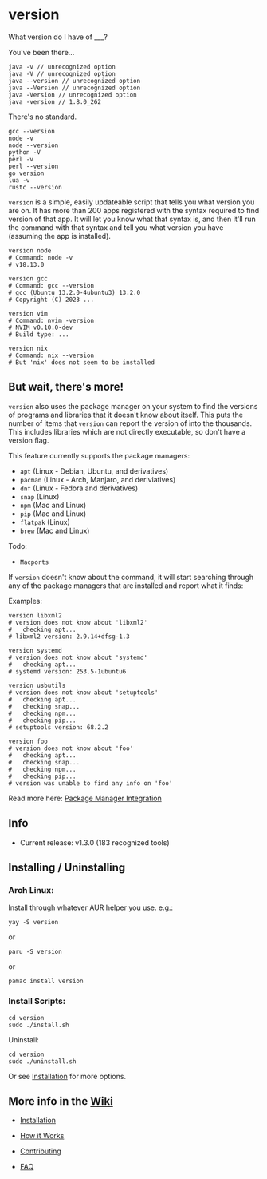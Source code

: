 # version
What version do I have of ___?

You've been there...

```
java -v // unrecognized option
java -V // unrecognized option
java --version // unrecognized option
java --Version // unrecognized option
java -Version // unrecognized option
java -version // 1.8.0_262
```

There's no standard.

```
gcc --version
node -v
node --version
python -V
perl -v
perl --version
go version
lua -v
rustc --version
```

`version` is a simple, easily updateable script that tells you what version you are on. It has more than 200 apps registered with the syntax required to find version of that app. It will let you know what that syntax is, and then it'll run the command with that syntax and tell you what version you have (assuming the app is installed).

```
version node
# Command: node -v
# v18.13.0
```
```
version gcc
# Command: gcc --version
# gcc (Ubuntu 13.2.0-4ubuntu3) 13.2.0
# Copyright (C) 2023 ...
```
```
version vim
# Command: nvim -version
# NVIM v0.10.0-dev
# Build type: ...
```
```
version nix
# Command: nix --version
# But 'nix' does not seem to be installed
```

## But wait, there's more!

`version` also uses the package manager on your system to find the versions of programs and libraries that it doesn't know about itself. This puts the number of items that `version` can report the version of into the thousands. This includes libraries which are not directly executable, so don't have a version flag. 

This feature currently supports the package managers: 

- `apt` (Linux - Debian, Ubuntu, and derivatives)
- `pacman` (Linux - Arch, Manjaro, and deriviatives)
- `dnf` (Linux - Fedora and derivatives)
- `snap` (Linux)
- `npm` (Mac and Linux)
- `pip` (Mac and Linux)
- `flatpak` (Linux)
- `brew` (Mac and Linux)

Todo:
- `Macports`

If `version` doesn't know about the command, it will start searching through any of the package managers that are installed and report what it finds:


Examples:

```
version libxml2
# version does not know about 'libxml2'
#   checking apt...
# libxml2 version: 2.9.14+dfsg-1.3
```
```
version systemd
# version does not know about 'systemd'
#   checking apt...
# systemd version: 253.5-1ubuntu6
```
```
version usbutils
# version does not know about 'setuptools'
#   checking apt...
#   checking snap...
#   checking npm...
#   checking pip...
# setuptools version: 68.2.2
```
```
version foo
# version does not know about 'foo'
#   checking apt...
#   checking snap...
#   checking npm...
#   checking pip...
# version was unable to find any info on 'foo'
```

Read more here: [Package Manager Integration](https://github.com/bit101/version/wiki/Package-Manager-Integration)

## Info

- Current release: v1.3.0 (183 recognized tools)

## Installing / Uninstalling

### Arch Linux:

Install through whatever AUR helper you use. e.g.:

```
yay -S version
```
or

```
paru -S version
```
or
```
pamac install version
```

### Install Scripts:

```
cd version
sudo ./install.sh
```

Uninstall:

```
cd version
sudo ./uninstall.sh
```

Or see [Installation](https://github.com/bit101/version/wiki/Installation) for more options.

## More info in the [Wiki](https://github.com/bit101/version/wiki)

- [Installation](https://github.com/bit101/version/wiki/Installation)

- [How it Works](https://github.com/bit101/version/wiki/How-it-Works)

- [Contributing](https://github.com/bit101/version/blob/master/CONTRIBUTING.md)

- [FAQ](https://github.com/bit101/version/wiki/FAQ)
